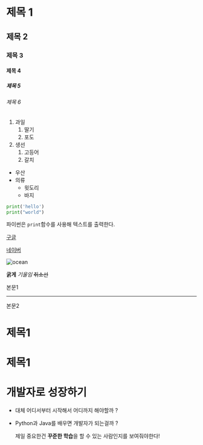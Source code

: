 # 제목 1
## 제목 2
### 제목 3
#### 제목 4
##### 제목 5
###### 제목 6

1. 과일 
     1. 딸기
     2. 포도
2. 생선
    1. 고등어
    2. 갈치

- 우산
- 의류
    - 윗도리
    - 바지

```python
print('hello')
print("world")
```

파이썬은 `print`함수를 사용해 텍스트를 출력한다. 

[구글](http://www.google.com/)

[네이버](http://www.naver.com/)

![ocean](https://picsum.photos/300)


**굵게**
*기울임*
~~취소선~~


본문1

---

본문2


<h1> 제목1 </h1>

# 제목1 

# 개발자로 성장하기
- 대체 어디서부터 시작해서 어디까지 해야할까 ?
- Python과 Java를 배우면 개발자가 되는걸까 ?

   제일 중요한건 **꾸준한 학습**을 할 수 있는 사람인지를 보여줘야한다!































